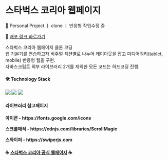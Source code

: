 # 스타벅스 코리아 웹페이지
<p> 👤 Personal Project ㅣ clone ㅣ 반응형 작업수정 중</p>
<p>
  🔗 <a href="https://kimziyeon.github.io/starbucks/" target="_blank"> 배포 링크 바로가기</a>
</p>
<p>
스타벅스 코리아 웹페이지 클론 코딩<br/>
웹 기본기를 연습하고자 비주얼 섹션별로 나누어 레이아웃을 잡고 미디어쿼리(tablet, mobile) 반응형 웹을 구현.<br/>
자바스크립트 외부 라이브러리 2개를 제외한 모든 코드는 하드코딩 진행.
</p>

<h4> 🛠️ Technology Stack<h4>
<img src="https://img.shields.io/badge/html-E34F26?style=flat-square&logo=html"/>
<img src="https://img.shields.io/badge/CSS3-1572B6?style=flat-square&logo=css3&logoColor=white"/>
<img src="https://img.shields.io/badge/Javascript-ffb13b?style=flat-square&logo=javascript&logoColor=white"/>


<h4>라이브러리 참고페이지<h4>
<p>아이콘 - https://fonts.google.com/icons</p>
<p>스크롤매직 - https://cdnjs.com/libraries/ScrollMagic</p>
<p>스와이퍼 - https://swiperjs.com</p>

<h4>☕️ <a href="https://www.starbucks.co.kr/index.do">스타벅스 코리아 공식 웹페이지</a> ☕️<h4>
